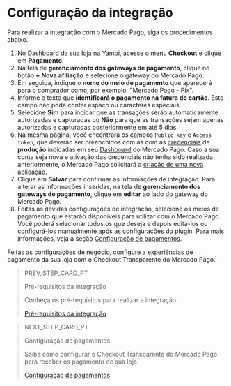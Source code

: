 # Configuração da integração 
 
Para realizar a integração com o Mercado Pago, siga os procedimentos abaixo.
 
1. No Dashboard da sua loja na Yampi, acesse o menu **Checkout** e clique em **Pagamento**.
2. Na tela de **gerenciamento dos gateways de pagamento**, clique no botão **+ Nova afiliação** e selecione o gateway do Mercado Pago. 
3. Em seguida, indique o **nome do meio de pagamento** que aparecerá para o comprador como, por exemplo, "Mercado Pago - Pix".
4. Informe o texto que **identificará o pagamento na fatura do cartão**. Este campo não pode conter espaço ou caracteres especiais.
5. Selecione **Sim** para indicar que as transações serão automaticamente autorizadas e capturadas ou **Não** para que as transações sejam apenas autorizadas e capturadas posteriormente em até 5 dias.
6. Na mesma página, você encontrará os campos `Public key` e `Access token`, que deverão ser preenchidos com as com as [credenciais](/developers/pt/guides/additional-content/credentials/credentials) de **produção** indicadas em seu [Dashboard](/developers/pt/guides/additional-content/dashboard/introduction) do Mercado Pago. Caso a sua conta seja nova e ativação das credenciais não tenha sido realizada anteriormente, o Mercado Pago solicitará a [criação de uma nova aplicação](/developers/pt/guides/additional-content/dashboard/aplications). 
7. Clique em **Salvar** para confirmar as informações de integração. Para alterar as informações inseridas, na tela de **gerenciamento dos gateways de pagamento**, clique em **editar** ao lado do gateway do Mercado Pago.
8. Feitas as devidas configurações de integração, selecione os meios de pagamento que estarão disponíveis para utilizar com o Mercado Pago. Você poderá selecionar todos os que deseja e depois editá-los ou configurá-los manualmente após as configurações do plugin. Para mais informações, veja a seção [Configuração de pagamentos](/developers/pt/docs/yampi/payment-configuration-cho-api).

Feitas as configurações de negócio, configure a experiências de pagamento da sua loja com o Checkout Transparente do Mercado Pago.

> PREV_STEP_CARD_PT
>
> Pré-requisitos da integração
>
> Conheça os pré-requisitos para realizar a integração.
>
> [Pré-requisitos da integração](/developers/pt/docs/yampi/prerequisites)

> NEXT_STEP_CARD_PT
>
> Configuração de pagamentos
>
> Saiba como configurar o Checkout Transparente do Mercado Pago para receber os pagamento de sua loja.
>
> [Configuração de pagamentos](/developers/pt/docs/yampi/payment-configuration-cho-api)